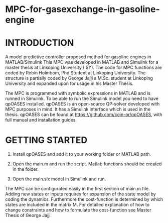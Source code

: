 # MPC-for-gasexchange-in-gasoline-engine

INTRODUCTION
============
A model predictive controller proposed method for gasoline engines in MATLAB/Simulink
This MPC was developed in MATLAB and Simulink for a master thesis at Linkoping University (ISY). 
The code for MPC functions are coded by Robin Holmbom, Phd Student at Linkoping University.
The structure is partially coded by George Jajji a M.Sc. student at Linkoping University and expanded upon for usage in his Master Thesis.

The MPC is programmed with symbolic expressions in MATLAB and is runned in Simulink. To be able to run the Simulink model you need to have qpOASES installed. qpOASES is an open-source QP-solver developed with MPC purposes in mind. It has a Simulink interface which is used in the thesis. qpOASES can be found at https://github.com/coin-or/qpOASES, with full manual and installation guides.

GETTING STARTED
===============
1. Install qpOASES and add it to your working folder or MATLAB path.

2. Open the main.m and run the script. Matlab functions should be created in the folder.
 
3. Open the main.slx model in Simulink and run. 

The MPC can be configurated easily in the first section of main.m file. Adding new states or inputs requires for expansion of the state model by coding the dynamics.
Furthermore the cost-function is determined by which states are included in the matrix  M. For detailed explanation of how to change constraints and how to formulate the cost-function see Master Thesis of George Jajji.
